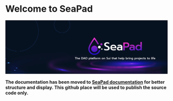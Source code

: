 # Welcome to SeaPad
![SeaPad Pad Platform](https://github.com/seapad-fund/.github/raw/main/assets/seapad-01.png)

__The documentation has been moved to [SeaPad documentation](https://docs.seapad.fund/) for better structure and display. This github place will be used to publish the source code only.__
